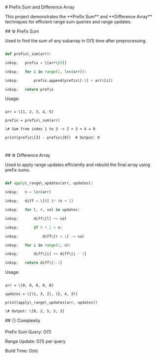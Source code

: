 \# Prefix Sum and Difference Array



This project demonstrates the \*\*Prefix Sum\*\* and \*\*Difference Array\*\* techniques for efficient range sum queries and range updates.



\## ⚙️ Prefix Sum

Used to find the sum of any subarray in O(1) time after preprocessing.



```python

def prefix\_sum(arr):

&nbsp;   prefix = \[arr\[0]]

&nbsp;   for i in range(1, len(arr)):

&nbsp;       prefix.append(prefix\[-1] + arr\[i])

&nbsp;   return prefix

```



Usage:



```

arr = \[1, 2, 3, 4, 5]

prefix = prefix\_sum(arr)

\# Sum from index 1 to 3 -> 2 + 3 + 4 = 9

print(prefix\[3] - prefix\[0])  # Output: 9



```



\## ⚙️ Difference Array



Used to apply range updates efficiently and rebuild the final array using prefix sums.



```python

def apply\_range\_updates(arr, updates):

&nbsp;   n = len(arr)

&nbsp;   diff = \[0] \* (n + 1)

&nbsp;   for l, r, val in updates:

&nbsp;       diff\[l] += val

&nbsp;       if r + 1 < n:

&nbsp;           diff\[r + 1] -= val

&nbsp;   for i in range(1, n):

&nbsp;       diff\[i] += diff\[i - 1]

&nbsp;   return diff\[:-1]

```



Usage: 



```

arr = \[0, 0, 0, 0, 0]

updates = \[(1, 3, 2), (2, 4, 3)]

print(apply\_range\_updates(arr, updates))

\# Output: \[0, 2, 5, 5, 3]

```





\## 🕒 Complexity



Prefix Sum Query: O(1)



Range Update: O(1) per query



Build Time: O(n)

